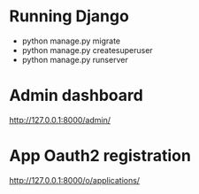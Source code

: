 # Running Django
- python manage.py migrate
- python manage.py createsuperuser
- python manage.py runserver

# Admin dashboard
http://127.0.0.1:8000/admin/

# App Oauth2 registration
http://127.0.0.1:8000/o/applications/
